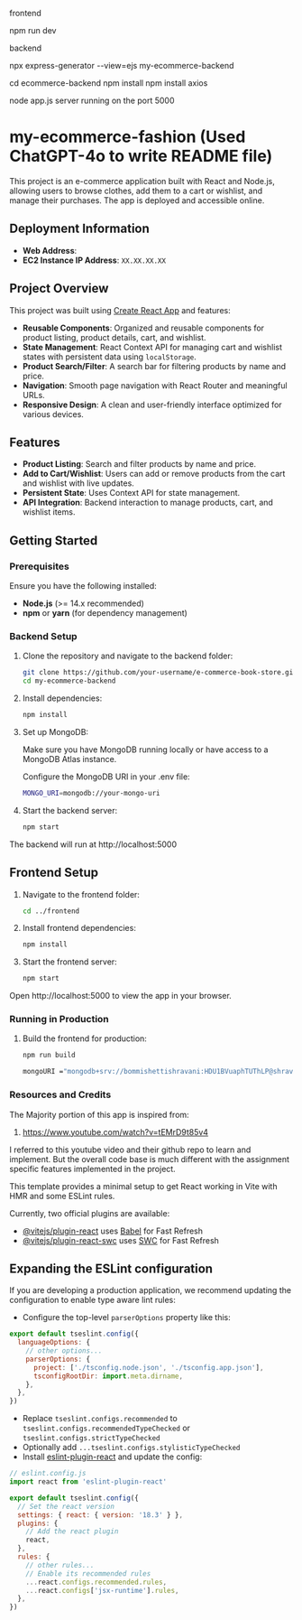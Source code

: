 <!-- # React + TypeScript + Vite
created vite workspace
do the below command for vite creation
npm create vite@latest my-ecommerce-fashion --template react
choose typescript
go th the current folder that is my-ecommerce-fashion
cd my-ecommerce-fashion
npm install
npm install react-router-dom

After following the above commands
run the application using command npm run dev
click on the displayed localhoast inorder to see output
stage the changes by using command git add .
commit the changes by using command git commit -m "message"
push the changes by using the command git push -->



frontend

npm run dev

backend 

npx express-generator --view=ejs my-ecommerce-backend

cd ecommerce-backend
npm install
npm install axios


node app.js
server running on the port 5000


# my-ecommerce-fashion (Used ChatGPT-4o to write README file)

This project is an e-commerce application built with React and Node.js, allowing users to browse clothes, add them to a cart or wishlist, and manage their purchases. The app is deployed and accessible online.


## Deployment Information

- **Web Address**:
- **EC2 Instance IP Address**: `XX.XX.XX.XX`

## Project Overview

This project was built using [Create React App](https://github.com/facebook/create-react-app) and features:
- **Reusable Components**: Organized and reusable components for product listing, product details, cart, and wishlist.
- **State Management**: React Context API for managing cart and wishlist states with persistent data using `localStorage`.
- **Product Search/Filter**: A search bar for filtering products by name and price.
- **Navigation**: Smooth page navigation with React Router and meaningful URLs.
- **Responsive Design**: A clean and user-friendly interface optimized for various devices.

## Features

- **Product Listing**: Search and filter products by name and price.
- **Add to Cart/Wishlist**: Users can add or remove products from the cart and wishlist with live updates.
- **Persistent State**: Uses Context API for state management.
- **API Integration**: Backend interaction to manage products, cart, and wishlist items.

## Getting Started

### Prerequisites

Ensure you have the following installed:
- **Node.js** (>= 14.x recommended)
- **npm** or **yarn** (for dependency management)

### Backend Setup

1. Clone the repository and navigate to the backend folder:

   ```bash
   git clone https://github.com/your-username/e-commerce-book-store.git
   cd my-ecommerce-backend

2. Install dependencies:

    ```bash
    npm install

3. Set up MongoDB:

    Make sure you have MongoDB running locally or have access to a MongoDB Atlas instance.

    Configure the MongoDB URI in your .env file:

    ```bash
    MONGO_URI=mongodb://your-mongo-uri  

4. Start the backend server:

    ```bash
    npm start    

The backend will run at http://localhost:5000

## Frontend Setup

1. Navigate to the frontend folder:

    ```bash
    cd ../frontend


2. Install frontend dependencies:    

    ```bash
    npm install

3. Start the frontend server:

    ```bash
    npm start

Open http://localhost:5000 to view the app in your browser.


### Running in Production

1. Build the frontend for production:

    ```bash
    npm run build

    mongoURI ="mongodb+srv://bommishettishravani:HDU1BVuaphTUThLP@shravcluster.8ngdp.mongodb.net/?retryWrites=true&w=majority"


### Resources and Credits

The Majority portion of this app is inspired from:
1. https://www.youtube.com/watch?v=tEMrD9t85v4

I referred to this youtube video and their github repo to learn and implement. But the overall code base is much different with the assignment specific features implemented in the project.


This template provides a minimal setup to get React working in Vite with HMR and some ESLint rules.

Currently, two official plugins are available:

- [@vitejs/plugin-react](https://github.com/vitejs/vite-plugin-react/blob/main/packages/plugin-react/README.md) uses [Babel](https://babeljs.io/) for Fast Refresh
- [@vitejs/plugin-react-swc](https://github.com/vitejs/vite-plugin-react-swc) uses [SWC](https://swc.rs/) for Fast Refresh

## Expanding the ESLint configuration

If you are developing a production application, we recommend updating the configuration to enable type aware lint rules:

- Configure the top-level `parserOptions` property like this:

```js
export default tseslint.config({
  languageOptions: {
    // other options...
    parserOptions: {
      project: ['./tsconfig.node.json', './tsconfig.app.json'],
      tsconfigRootDir: import.meta.dirname,
    },
  },
})
```

- Replace `tseslint.configs.recommended` to `tseslint.configs.recommendedTypeChecked` or `tseslint.configs.strictTypeChecked`
- Optionally add `...tseslint.configs.stylisticTypeChecked`
- Install [eslint-plugin-react](https://github.com/jsx-eslint/eslint-plugin-react) and update the config:

```js
// eslint.config.js
import react from 'eslint-plugin-react'

export default tseslint.config({
  // Set the react version
  settings: { react: { version: '18.3' } },
  plugins: {
    // Add the react plugin
    react,
  },
  rules: {
    // other rules...
    // Enable its recommended rules
    ...react.configs.recommended.rules,
    ...react.configs['jsx-runtime'].rules,
  },
})
```
